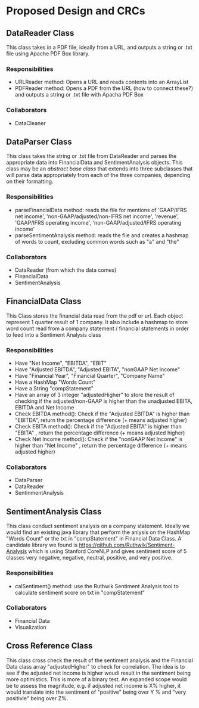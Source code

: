 # Proposed Design and CRCs

## DataReader Class
This class takes in a PDF file, ideally from a URL, and outputs a string or .txt file using Apache PDF Box library.

### Responsibilities
- URLReader method: Opens a URL and reads contents into an ArrayList
- PDFReader method: Opens a PDF from the URL (how to connect these?) and outputs a string or .txt file with Apacha PDF Box

### Collaborators
- DataCleaner 

## DataParser Class
This class takes the string or .txt file from DataReader and parses the appropriate data into FinancialData and SentimentAnalysis objects. This class may be an *abstract base class* that extends into three subclasses that will parse data appropriately from each of the three companies, depending on their formatting.

### Responsibilities
- parseFinancialData method: reads the file for mentions of 'GAAP/IFRS net income', 'non-GAAP/adjusted/non-IFRS net income', 'revenue', 'GAAP/IFRS operating income', 'non-GAAP/adjusted/IFRS operating income'
- parseSentimentAnalysis method: reads the file and creates a hashmap of words to count, excluding common words such as "a" and "the"

### Collaborators
- DataReader (from which the data comes)
- FinancialData
- SentimentAnalysis

## FinancialData Class
This Class stores the financial data read from the pdf or url. Each object represent 1 quarter result of 1 company. It also include a hashmap to store word count read from a company statement / financial statements in order to feed into a Sentiment Analysis class

### Responsibilities
- Have "Net Income", "EBITDA", "EBIT"
- Have "Adjusted EBITDA", "Adjusted EBITA", "nonGAAP Net Income"
- Have "Financial Year", "Financial Quarter", "Company Name"
- Have a HashMap "Words Count"
- Have a String "compStatement"
- Have an array of 3 integer "adjustedHigher" to store the result of checking if the adjusted/non-GAAP is higher than the unadjusted EBITA, EBITDA and Net Income
- Check EBITDA method(): Check if the "Adjusted EBITDA" is higher than "EBITDA", return the percentage difference (+ means adjusted higher)
- Check EBITA method(): Check if the "Adjusted EBITA" is higher than "EBITA" , return the percentage difference (+ means adjusted higher)
- Check Net Income method(): Check if the "nonGAAP Net Income" is higher than "Net Income" , return the percentage difference (+ means adjusted higher)


### Collaborators
- DataParser
- DataReader
- SentinmentAnalysis

## SentimentAnalysis Class
This class conduct sentiment analysis on a company statement. Ideally we would find an existing java library that perform the anlysis on the HashMap "Words Count" or the txt in "compStatement" in Financial Data Class. A candidate library we found is https://github.com/Ruthwik/Sentiment-Analysis which is using Stanford CoreNLP and gives sentiment score of 5 classes very negative, negative, neutral, positive, and very positive.

### Responsibilities
- calSentiment() method: use the Ruthwik Sentiment Analysis tool to calculate sentiment score on txt in "compStatement"

### Collaborators
- Financial Data
- Visualization 

## Cross Reference Class
This class cross check the result of the sentiment analysis and the Financial Data class array "adjustedHigher" to check for correlation. The idea is to see if the adjusted net income is higher woudl result in the sentiment being more optimistics. This is more of a binary test. An expanded scope would be to assess the magnitude, e.g. if adjusted net income is X% higher, it would translate into the sentiment of "positive" being over Y % and "very positivie" being over Z%.


